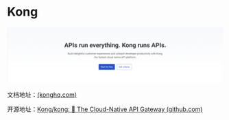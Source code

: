 # Kong

![](/images/kong/cover.png)

文档地址：[(konghq.com)](https://konghq.com/)

开源地址：[Kong/kong: 🦍 The Cloud-Native API Gateway (github.com)](https://github.com/Kong/kong)
